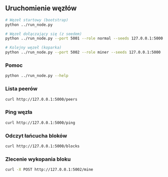 ## Uruchomienie węzłów

```bash
# Węzeł startowy (bootstrap)
python ../run_node.py

# Węzeł dołączający się (z seedem)
python ../run_node.py --port 5001 --role normal --seeds 127.0.0.1:5000

# Kolejny węzeł (koparka)
python ../run_node.py --port 5002 --role miner --seeds 127.0.0.1:5000
```

### Pomoc

```bash
python ../run_node.py --help
```

### Lista peerów

```bash
curl http://127.0.0.1:5000/peers
```

### Ping węzła

```bash
curl http://127.0.0.1:5000/ping
```


### Odczyt łańcucha bloków

```bash
curl http://127.0.0.1:5000/blocks
```

### Zlecenie wykopania bloku

```bash
curl -X POST http://127.0.0.1:5002/mine
```